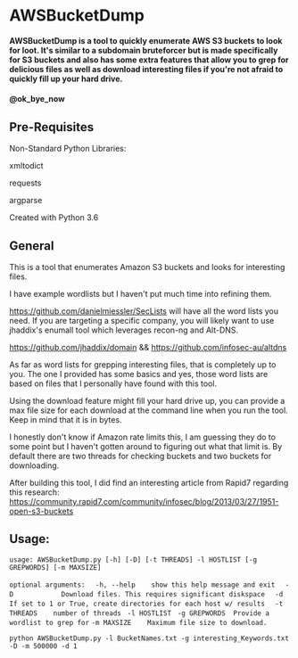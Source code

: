 # AWSBucketDump

 #### AWSBucketDump is a tool to quickly enumerate AWS S3 buckets to look for loot. It's similar to a subdomain bruteforcer but is made specifically for S3 buckets and also has some extra features that allow you to grep for delicious files as well as download interesting files if you're not afraid to quickly fill up your hard drive.
 #### @ok_bye_now

## Pre-Requisites
Non-Standard Python Libraries:

 xmltodict
 
 requests
 
 argparse

 Created with Python 3.6

## General

This is a tool that enumerates Amazon S3 buckets and looks for interesting files. 

I have example wordlists but I haven't put much time into refining them. 

https://github.com/danielmiessler/SecLists will have all the word lists you need. If you are targeting a specific company, you will likely want to use jhaddix's enumall tool which leverages recon-ng and Alt-DNS. 

https://github.com/jhaddix/domain && https://github.com/infosec-au/altdns

As far as word lists for grepping interesting files, that is completely up to you. The one I provided has some basics and yes, those word lists are based on files that I personally have found with this tool.

Using the download feature might fill your hard drive up, you can provide a max file size for each download at the command line when you run the tool. Keep in mind that it is in bytes.

I honestly don't know if Amazon rate limits this, I am guessing they do to some point but I haven't gotten around to figuring out what that limit is.  By default there are two threads for checking buckets and two buckets for downloading.  

After building this tool, I did find an interesting article from Rapid7 regarding this research: https://community.rapid7.com/community/infosec/blog/2013/03/27/1951-open-s3-buckets

## Usage:

`usage: AWSBucketDump.py [-h] [-D] [-t THREADS] -l HOSTLIST [-g GREPWORDS] [-m MAXSIZE]`

`optional arguments:`
`  -h, --help    show this help message and exit`
`  -D            Download files. This requires significant diskspace`
`  -d            If set to 1 or True, create directories for each host w/ results`
`  -t THREADS    number of threads`
 ` -l HOSTLIST`
 ` -g GREPWORDS  Provide a wordlist to grep for`
  `-m MAXSIZE    Maximum file size to download.`
  
 `python AWSBucketDump.py -l BucketNames.txt -g interesting_Keywords.txt -D -m 500000 -d 1`
